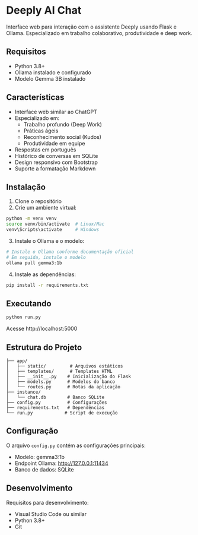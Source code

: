 # Deeply AI Chat

Interface web para interação com o assistente Deeply usando Flask e Ollama. Especializado em trabalho colaborativo, produtividade e deep work.

## Requisitos

- Python 3.8+
- Ollama instalado e configurado
- Modelo Gemma 3B instalado

## Características

- Interface web similar ao ChatGPT
- Especializado em:
  - Trabalho profundo (Deep Work)
  - Práticas ágeis
  - Reconhecimento social (Kudos)
  - Produtividade em equipe
- Respostas em português
- Histórico de conversas em SQLite
- Design responsivo com Bootstrap
- Suporte a formatação Markdown

## Instalação

1. Clone o repositório
2. Crie um ambiente virtual:
```bash
python -m venv venv
source venv/bin/activate  # Linux/Mac
venv\Scripts\activate     # Windows
```

3. Instale o Ollama e o modelo:
```bash
# Instale o Ollama conforme documentação oficial
# Em seguida, instale o modelo
ollama pull gemma3:1b
```

4. Instale as dependências:
```bash
pip install -r requirements.txt
```

## Executando

```bash
python run.py
```
Acesse http://localhost:5000

## Estrutura do Projeto

```
├── app/
│   ├── static/         # Arquivos estáticos
│   ├── templates/      # Templates HTML
│   ├── __init__.py    # Inicialização do Flask
│   ├── models.py      # Modelos do banco
│   └── routes.py      # Rotas da aplicação
├── instance/
│   └── chat.db        # Banco SQLite
├── config.py          # Configurações
├── requirements.txt   # Dependências
└── run.py            # Script de execução
```

## Configuração

O arquivo `config.py` contém as configurações principais:
- Modelo: gemma3:1b
- Endpoint Ollama: http://127.0.0.1:11434
- Banco de dados: SQLite

## Desenvolvimento

Requisitos para desenvolvimento:
- Visual Studio Code ou similar
- Python 3.8+
- Git
